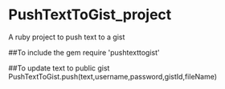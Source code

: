 # PushTextToGist_project
A ruby project to push text to a gist

##To include the gem
require 'pushtexttogist'

##To update text to public gist
PushTextToGist.push(text,username,password,gistId,fileName)
